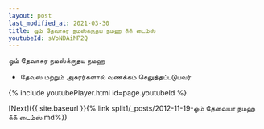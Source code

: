 ```yaml
---
layout: post
last_modified_at: 2021-03-30
title: ஓம் தேவாசுர நமஸ்க்ருதய நமஹ ௧௧ டைம்ஸ்
youtubeId: sVoNDAiMP2Q
---
```

 
 
 ஓம் தேவாசுர நமஸ்க்ருதய நமஹ  
 
 -  தேவஸ் மற்றும் அசுரர்களால் வணக்கம் செலுத்தப்படுபவர் 
 
  
 
  
 
 
 
 
 
 


{% include youtubePlayer.html id=page.youtubeId %}
 
[Next]({{ site.baseurl }}{% link  split1/_posts/2012-11-19-ஓம் தேவையா நமஹ ௧௧ டைம்ஸ்.md%})
 
